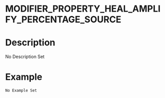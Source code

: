 # MODIFIER_PROPERTY_HEAL_AMPLIFY_PERCENTAGE_SOURCE
# Description
No Description Set
# Example
```No Example Set```